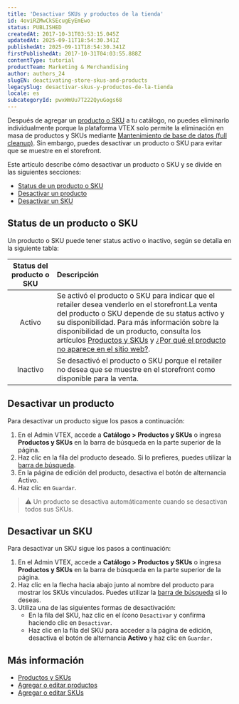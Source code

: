 ```yaml
---
title: 'Desactivar SKUs y productos de la tienda'
id: 4oviRZMwCkSEcugEyEmEwo
status: PUBLISHED
createdAt: 2017-10-31T03:53:15.045Z
updatedAt: 2025-09-11T18:54:30.341Z
publishedAt: 2025-09-11T18:54:30.341Z
firstPublishedAt: 2017-10-31T04:03:55.888Z
contentType: tutorial
productTeam: Marketing & Merchandising
author: authors_24
slugEN: deactivating-store-skus-and-products
legacySlug: desactivar-skus-y-productos-de-la-tienda
locale: es
subcategoryId: pwxWmUu7T222QyuGogs68
---
```


Después de agregar un [producto o SKU](/es/tutorial/produtos-e-skus--2ig7TmROlirWirZjFWZ3By) a tu catálogo, no puedes eliminarlo individualmente porque la plataforma VTEX solo permite la eliminación en masa de productos y SKUs mediante [Mantenimiento de base de datos (full cleanup)](/es/tutorial/manutencao-de-base-full-cleanup--34P9LGs7BCIQK6acQom802). Sin embargo, puedes desactivar un producto o SKU para evitar que se muestre en el storefront. 

Este artículo describe cómo desactivar un producto o SKU y se divide en las siguientes secciones:

* [Status de un producto o SKU](#status-de-un-producto-o-sku)
* [Desactivar un producto](#desactivar-un-producto)
* [Desactivar un SKU](#desactivar-un-sku)

## Status de un producto o SKU

Un producto o SKU puede tener status activo o inactivo, según se detalla en la siguiente tabla:

| **Status del producto o SKU** | **Descripción** |
| :---: | :--- |
| Activo | Se activó el producto o SKU para indicar que el retailer desea venderlo en el storefront.La venta del producto o SKU depende de su status activo y su disponibilidad. Para más información sobre la disponibilidad de un producto, consulta los artículos [Productos y SKUs](/es/tutorial/products-and-skus--2ig7TmROlirWirZjFWZ3By#acompanhar-disponibilidade-de-produtos) y [¿Por qué el producto no aparece en el sitio web?](/es/faq/por-que-o-produto-nao-aparece-no-site--frequentlyAskedQuestions_382). |
| Inactivo | Se desactivó el producto o SKU porque el retailer no desea que se muestre en el storefront como disponible para la venta. |

## Desactivar un producto

Para desactivar un producto sigue los pasos a continuación:

1. En el Admin VTEX, accede a **Catálogo > Productos y SKUs** o ingresa **Productos y SKUs** en la barra de búsqueda en la parte superior de la página.
2. Haz clic en la fila del producto deseado. Si lo prefieres, puedes utilizar la [barra de búsqueda](/es/tutorial/produtos-e-skus--2ig7TmROlirWirZjFWZ3By#buscar-productos).
3. En la página de edición del producto, desactiva el botón de alternancia <i class="fas fa-toggle-off" aria-hidden="true"></i> Activo.
4. Haz clic en `Guardar`.

> ⚠️ Un producto se desactiva automáticamente cuando se desactivan todos sus SKUs.

## Desactivar un SKU

Para desactivar un SKU sigue los pasos a continuación:

1. En el Admin VTEX, accede a **Catálogo > Productos y SKUs** o ingresa **Productos y SKUs** en la barra de búsqueda en la parte superior de la página.
2. Haz clic en la flecha hacia abajo junto al nombre del producto para mostrar los SKUs vinculados. Puedes utilizar la [barra de búsqueda](/es/tutorial/produtos-e-skus--2ig7TmROlirWirZjFWZ3By#buscar-productos) si lo deseas.
3. Utiliza una de las siguientes formas de desactivación:
    * En la fila del SKU, haz clic en el ícono <i class="fas fa-eye" aria-hidden="true"></i> `Desactivar` y confirma haciendo clic en `Desactivar`.
    * Haz clic en la fila del SKU para acceder a la página de edición, desactiva el botón de alternancia <i class="fas fa-toggle-off" aria-hidden="true"></i> **Activo** y haz clic en `Guardar.`

## Más información

* [Productos y SKUs](/es/tutorial/produtos-e-skus--2ig7TmROlirWirZjFWZ3By)
* [Agregar o editar productos](/es/tutorial/adicionar-ou-editar-produto--29IkdEu6GofCFlltsZh2H8)
* [Agregar o editar SKUs](/es/tutorial/adicionar-ou-editar-sku--4ryZ6J45kwn3jDiQBxGiiN)
